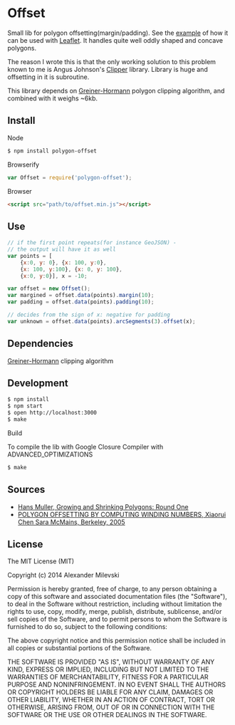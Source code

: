 # Offset

Small lib for polygon offsetting(margin/padding). See the [example](http://w8r.github.io/polygon-offset) of how it can be used with [Leaflet](http://leafletjs.com). It handles quite well oddly shaped and concave polygons.

The reason I wrote this is that the only working solution to this problem known to me is Angus Johnson's [Clipper](http://www.angusj.com/delphi/clipper.php) library. Library is huge and offsetting in it is subroutine.

This library depends on [Greiner-Hormann](http://w8r.github.io/GreinerHormann) polygon clipping algorithm, and combined with it weighs ~6kb.

## Install

Node

```bash
$ npm install polygon-offset
```

Browserify
```js
var Offset = require('polygon-offset');
```

Browser

```html
<script src="path/to/offset.min.js"></script>
```

## Use

```js
// if the first point repeats(for instance GeoJSON) -
// the output will have it as well
var points = [
    {x:0, y: 0}, {x: 100, y:0},
    {x: 100, y:100}, {x: 0, y: 100},
    {x:0, y:0}], x = -10;

var offset = new Offset();
var margined = offset.data(points).margin(10);
var padding = offset.data(points).padding(10);

// decides from the sign of x: negative for padding
var unknown = offset.data(points).arcSegments(3).offset(x);

```

## Dependencies

[Greiner-Hormann](http://w8r.github.io/GreinerHormann) clipping algorithm

## Development

```bash
$ npm install
$ npm start
$ open http://localhost:3000
$ make
```

Build

To compile the lib with Google Closure Compiler with ADVANCED_OPTIMIZATIONS

```bash
$ make
```

## Sources

* [Hans Muller, Growing and Shrinking Polygons: Round One](http://codepen.io/HansMuller/pen/lDfzt/)
* [POLYGON OFFSETTING BY COMPUTING WINDING NUMBERS, Xiaorui Chen Sara McMains, Berkeley, 2005](http://www.me.berkeley.edu/~mcmains/pubs/DAC05OffsetPolygon.pdf)

## License

The MIT License (MIT)

Copyright (c) 2014 Alexander Milevski

Permission is hereby granted, free of charge, to any person obtaining a copy of
this software and associated documentation files (the "Software"), to deal in
the Software without restriction, including without limitation the rights to
use, copy, modify, merge, publish, distribute, sublicense, and/or sell copies of
the Software, and to permit persons to whom the Software is furnished to do so,
subject to the following conditions:

The above copyright notice and this permission notice shall be included in all
copies or substantial portions of the Software.

THE SOFTWARE IS PROVIDED "AS IS", WITHOUT WARRANTY OF ANY KIND, EXPRESS OR
IMPLIED, INCLUDING BUT NOT LIMITED TO THE WARRANTIES OF MERCHANTABILITY, FITNESS
FOR A PARTICULAR PURPOSE AND NONINFRINGEMENT. IN NO EVENT SHALL THE AUTHORS OR
COPYRIGHT HOLDERS BE LIABLE FOR ANY CLAIM, DAMAGES OR OTHER LIABILITY, WHETHER
IN AN ACTION OF CONTRACT, TORT OR OTHERWISE, ARISING FROM, OUT OF OR IN
CONNECTION WITH THE SOFTWARE OR THE USE OR OTHER DEALINGS IN THE SOFTWARE.



